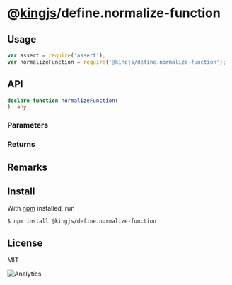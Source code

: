 # @[kingjs](https://www.npmjs.com/package/kingjs)/define.normalize-function
## Usage
```js
var assert = require('assert');
var normalizeFunction = require('@kingjs/define.normalize-function');
```
## API
```ts
declare function normalizeFunction(
): any
```
### Parameters
### Returns
## Remarks
## Install
With [npm](https://npmjs.org/) installed, run
```
$ npm install @kingjs/define.normalize-function
```
## License
MIT

![Analytics](https://analytics.kingjs.net/define.normalize-function)